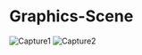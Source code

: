 # Graphics-Scene
![Capture1](https://github.com/nigest-w/Graphics-Scene/assets/125654588/665d04a6-5fa9-435e-9dbf-ce7558cbcb05)
![Capture2](https://github.com/nigest-w/Graphics-Scene/assets/125654588/bd5bc8ec-0544-44b1-a378-c21c813b3769)
